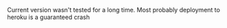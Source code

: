 Current version wasn't tested for a long time. Most probably deployment to heroku is a guaranteed crash
